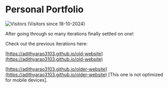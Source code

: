 # Personal Portfolio

![Visitors](https://visitor-counter-nine.vercel.app/show)
(Visitors since 18-10-2024)

After going through so many iterations finally settled on one!

Check out the previous iterations here:

[https://adithyarao3103.github.io/old-website](https://adithyarao3103.github.io/old-website)

[https://adithyarao3103.github.io/older-website](https://adithyarao3103.github.io/older-website) [This one is not optimized for mobile devices].
